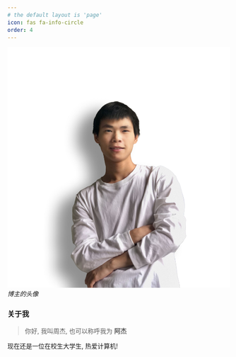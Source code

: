 ```yaml
---
# the default layout is 'page'
icon: fas fa-info-circle
order: 4
---
```


![博主的头像](../assets/img/logo.jpg)
_博主的头像_

### 关于我

> 你好, 我叫周杰, 也可以称呼我为 **阿杰**

现在还是一位在校生大学生, 热爱计算机!


